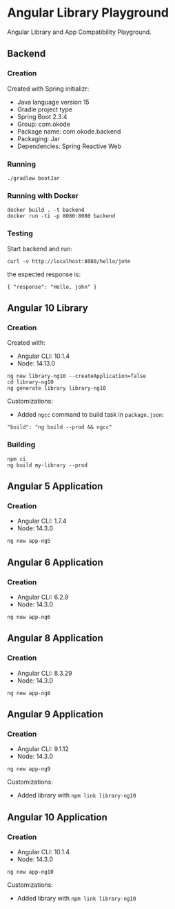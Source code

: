 # Angular Library Playground

Angular Library and App Compatibility Playground.

## Backend

### Creation

Created with Spring initializr:

* Java language version 15
* Gradle project type
* Spring Boot 2.3.4
* Group: com.okode
* Package name: com.okode.backend
* Packaging: Jar
* Dependencies: Spring Reactive Web

### Running

```
./gradlew bootJar
```

### Running with Docker

```
docker build . -t backend
docker run -ti -p 8080:8080 backend
```

### Testing

Start backend and run:

```
curl -v http://localhost:8080/hello/john
```

the expected response is:

```
{ "response": "Hello, john" }
```

## Angular 10 Library

### Creation

Created with:

* Angular CLI: 10.1.4
* Node: 14.13.0

```
ng new library-ng10 --createApplication=false
cd library-ng10
ng generate library library-ng10
```

Customizations:

* Added `ngcc` command to build task in `package.json`:

```
"build": "ng build --prod && ngcc"
```

### Building

```
npm ci
ng build my-library --prod
```

## Angular 5 Application

### Creation

* Angular CLI: 1.7.4
* Node: 14.3.0

```
ng new app-ng5
```

## Angular 6 Application

### Creation

* Angular CLI: 6.2.9
* Node: 14.3.0

```
ng new app-ng6
```

## Angular 8 Application

### Creation

* Angular CLI: 8.3.29
* Node: 14.3.0

```
ng new app-ng8
```

## Angular 9 Application

### Creation

* Angular CLI: 9.1.12
* Node: 14.3.0

```
ng new app-ng9
```

Customizations:

* Added library with `npm link library-ng10`

## Angular 10 Application

### Creation

* Angular CLI: 10.1.4
* Node: 14.3.0

```
ng new app-ng10
```

Customizations:

* Added library with `npm link library-ng10`